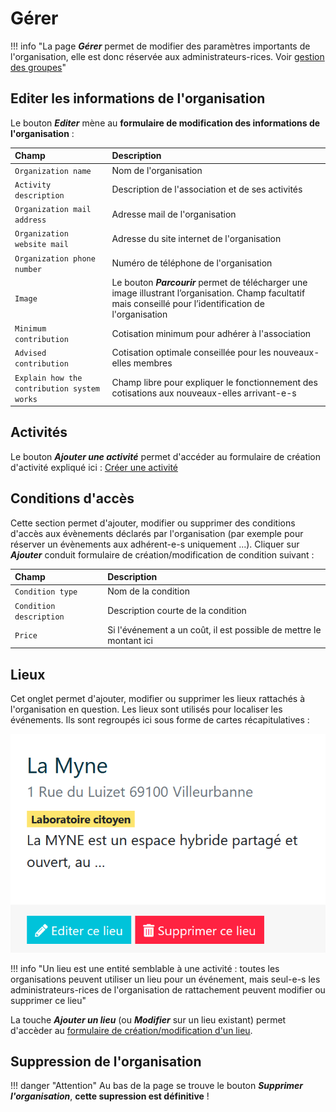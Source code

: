 # Gérer

!!! info "La page ***Gérer*** permet de modifier des paramètres importants de l'organisation, elle est donc réservée aux administrateurs-rices. Voir [gestion des groupes](groups.md)"

## Editer les informations de l'organisation

Le bouton ***Editer*** mène au **formulaire de modification des informations de l'organisation** :

| Champ | Description |
|:--|:--|
| ```Organization name``` | Nom de l'organisation |
| ```Activity description``` | Description de l'association et de ses activités |
| ```Organization mail address``` | Adresse mail de l'organisation |
| ```Organization website mail``` | Adresse du site internet de l'organisation |
| ```Organization phone number``` | Numéro de téléphone de l'organisation |
| ```Image``` | Le bouton ***Parcourir***  permet de télécharger une image illustrant l’organisation. Champ facultatif mais conseillé pour l’identification de l'organisation |
| ```Minimum contribution``` | Cotisation minimum pour adhérer à l'association |
| ```Advised contribution``` | Cotisation optimale conseillée pour les nouveaux-elles membres |
| ```Explain how the contribution system works``` | Champ libre pour expliquer le fonctionnement des cotisations aux nouveaux-elles arrivant-e-s |

## Activités

Le bouton ***Ajouter une activité*** permet d'accéder au formulaire de création d'activité expliqué ici : [Créer une activité](../activity.md#Créer-une-activité)

## Conditions d'accès 

Cette section permet d'ajouter, modifier ou supprimer des conditions d'accès aux évènements déclarés par l'organisation (par exemple pour réserver un évènements aux adhérent-e-s uniquement ...). Cliquer sur ***Ajouter*** conduit formulaire de création/modification de condition suivant : 

| Champ | Description |
|:--|:--|
| ```Condition type``` | Nom de la condition |
| ```Condition description``` | Description courte de la condition |
| ```Price``` | Si l'événement a un coût, il est possible de mettre le montant ici |


## Lieux

Cet onglet permet d'ajouter, modifier ou supprimer les lieux rattachés à l'organisation en question. Les lieux sont utilisés pour localiser les événements. Ils sont regroupés ici sous forme de cartes récapitulatives : 

![Carte lieu](../assets/location/location-card-manage.png#small)

!!! info "Un lieu est une entité semblable à une activité : toutes les organisations peuvent utiliser un lieu pour un événement, mais seul-e-s les administrateurs-rices de l'organisation de rattachement peuvent modifier ou supprimer ce lieu"

La touche ***Ajouter un lieu*** (ou ***Modifier*** sur un lieu existant) permet d'accèder au [formulaire de création/modification d'un lieu](../location.md#formulaire-de-creationmodification-dun-lieu).


## Suppression de l'organisation

!!! danger "Attention"
    Au bas de la page se trouve le bouton ***Supprimer l'organisation***, **cette supression est définitive** !